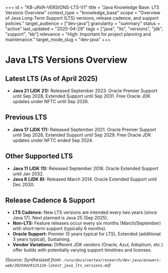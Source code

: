 +++
id = "KB-JAVA-VERSIONS-LTS-V1"
title = "Java Knowledge Base: LTS Versions Overview"
context_type = "knowledge_base"
scope = "Overview of Java Long-Term Support (LTS) versions, release cadence, and support policies."
target_audience = ["dev-java"]
granularity = "summary"
status = "active"
last_updated = "2025-04-29"
tags = ["java", "lts", "versions", "jdk", "support", "kb"]
relevance = "High: Important for project planning and maintenance."
target_mode_slug = "dev-java"
+++

# Java LTS Versions Overview

## Latest LTS (As of April 2025)
*   **Java 21 (JDK 21):** Released September 2023. Oracle Premier Support until Sep 2028, Extended Support until Sep 2031. Free Oracle JDK updates under NFTC until Sep 2026.

## Previous LTS
*   **Java 17 (JDK 17):** Released September 2021. Oracle Premier Support until Sep 2026, Extended Support until Sep 2029. Free Oracle JDK updates under NFTC ended Sep 2024.

## Other Supported LTS
*   **Java 11 (JDK 11):** Released September 2018. Oracle Extended Support until Jan 2032.
*   **Java 8 (JDK 8):** Released March 2014. Oracle Extended Support until Dec 2030.

## Release Cadence & Support
*   **LTS Cadence:** New LTS versions are intended every two years (since Java 17). Next planned is Java 25 (Sep 2025).
*   **Non-LTS:** Feature releases occur every six months (March/September) with short-term support (typically 6 months).
*   **Oracle Support:** Premier (5 years typical for LTS), Extended (additional 3 years typical), Sustaining.
*   **Vendor Variations:** Different JDK vendors (Oracle, Azul, Adoptium, etc.) offer builds with potentially varying support timelines and licenses.

*(Source: Synthesized from `.ruru/docs/vertex/research/dev-java/answers-web/20250429125124-latest_java_lts_versions.md`)*